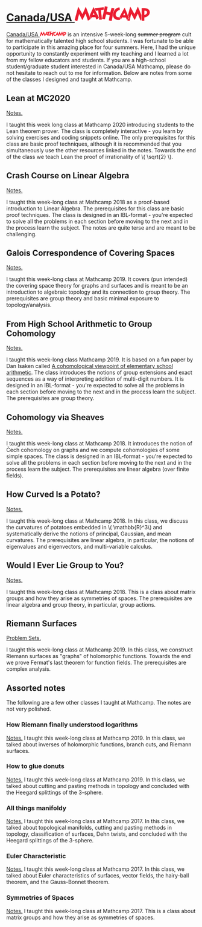 <!-- # Mathcamp -->
<h1>
    <a href="#Mathcamp" id="Mathcamp" class="header">
        Canada/USA <img src="images/mathcamp.png" width="200rem" id="mathcamp"> 
    </a>
</h1>

[Canada/USA ![Mathcamp](images/mathcamp-icon.png)](https://www.mathcamp.org/) is an intensive 5-week-long <strike>summer program</strike> cult for mathematically talented high school students.
I was fortunate to be able to participate in this amazing place for four summers.
Here, I had the unique opportunity to constantly experiment with my teaching and I learned a lot from my fellow educators and students.
If you are a high-school student/graduate student interested in Canada/USA Mathcamp, please do not hesitate to reach out to me for information.
Below are notes from some of the classes I designed and taught at Mathcamp.

## Lean at MC2020

[Notes.](https://apurvanakade.github.io/courses/lean_at_MC2020/index.html)

I taught this week long class at Mathcamp 2020 introducing students to the Lean theorem prover.
The class is completely interactive - you learn by solving exercises and coding snippets online.
The only prerequisites for this class are basic proof techniques, although it is recommended that you simultaneously use the other resources linked in the notes.
Towards the end of the class we teach Lean the proof of irrationality of \\( \sqrt{2} \\).

## Crash Course on Linear Algebra

[Notes.](https://github.com/apurvnakade/mc2019-linear-algebra/blob/master/output/index.pdf)

I taught this week-long class at Mathcamp 2018 as a proof-based introduction to Linear Algebra.
The prerequisites for this class are basic proof techniques.
The class is designed in an IBL-format - you're expected to solve all the problems in each section before moving to the next and in the process learn the subject.
The notes are quite terse and are meant to be challenging.

## Galois Correspondence of Covering Spaces

[Notes.](https://github.com/apurvnakade/mc2019-Galois-correspondence-of-covering-spaces/blob/main/output/index.pdf)

I taught this week-long class at Mathcamp 2019.
It covers (pun intended) the covering space theory for graphs and surfaces and is meant to be an introduction to algebraic topology and its connection to group theory.
The prerequisites are group theory and basic minimal exposure to topology/analysis.

## From High School Arithmetic to Group Cohomology

[Notes.](https://github.com/apurvnakade/mc2019-group-cohomology/blob/main/output/index.pdf)

I taught this week-long class Mathcamp 2019.
It is based on a fun paper by Dan Isaken called [A cohomological viewpoint of elementary school arithmetic](https://www.jstor.org/stable/3072368?seq=1).
The class introduces the notions of group extensions and exact sequences as a way of interpreting addition of multi-digit numbers.
It is designed in an IBL-format - you're expected to solve all the problems in each section before moving to the next and in the process learn the subject.
The prerequisites are group theory.

## Cohomology via Sheaves

[Notes.](https://github.com/apurvnakade/mc2018-cohomology-via-sheaves/blob/main/output/index.pdf)

I taught this week-long class at Mathcamp 2018.
It introduces the notion of Čech cohomology on graphs and we compute cohomologies of some simple spaces.
The class is designed in an IBL-format - you're expected to solve all the problems in each section before moving to the next and in the process learn the subject.
The prerequisites are linear algebra (over finite fields).

## How Curved Is a Potato?

[Notes.](https://github.com/apurvnakade/mc2018-how-curved-is-a-potato/blob/main/output/index.pdf)

I taught this week-long class at Mathcamp 2018.
In this class, we discuss the curvatures of potatoes embedded in \\( \mathbb{R}^3\\) and systematically derive the notions of principal, Gaussian, and mean curvatures.
The prerequisites are linear algebra, in particular, the notions of eigenvalues and eigenvectors, and multi-variable calculus.

## Would I Ever Lie Group to You?

[Notes.](https://github.com/apurvnakade/mc2018-would-i-ever-Lie-group-to-you/blob/main/output/index.pdf)

I taught this week-long class at Mathcamp 2018.
This is a class about matrix groups and how they arise as symmetries of spaces.
The prerequisites are linear algebra and group theory, in particular, group actions.

## Riemann Surfaces

[Problem Sets.](https://github.com/apurvnakade/mc2019-Riemann-surfaces/tree/main/output)

I taught this week-long class at Mathcamp 2019.
In this class, we construct Riemann surfaces as "graphs" of holomorphic functions.
Towards the end we prove Fermat's last theorem for function fields.
The prerequisites are complex analysis.

<!-- Move this to Expository notes. -->

<!-- ## The Quantum Spring -->

<!-- [Notes.](https://github.com/apurvnakade/mc2018-the-quantum-spring/blob/main/output/index.pdf) -->

<!-- These are notes from a 2-day talk I gave at Mathcamp 2018 about the harmonic oscillator. -->

## Assorted notes

The following are a few other classes I taught at Mathcamp. The notes are not very polished.

### How Riemann finally understood logarithms

[Notes.](https://drive.google.com/file/d/1T1iJ2Mw4VupMr9CKs_NriwSWdoPHmMUL/view)
I taught this week-long class at Mathcamp 2019.
In this class, we talked about inverses of holomorphic functions, branch cuts, and Riemann surfaces.

### How to glue donuts

[Notes.](https://drive.google.com/file/d/1iQ_-iqu1x4ueYT4ucNbb_WgAeaf19Ysc/view)
I taught this week-long class at Mathcamp 2019.
In this class, we talked about cutting and pasting methods in topology and concluded with the Heegard splittings of the 3-sphere.

### All things manifoldy

[Notes.](https://github.com/apurvnakade/mc2017/tree/main/01%20All%20things%20manifoldy)
I taught this week-long class at Mathcamp 2017.
In this class, we talked about topological manifolds, cutting and pasting methods in topology, classification of surfaces, Dehn twists, and concluded with the Heegard splittings of the 3-sphere.

### Euler Characteristic

[Notes.](https://github.com/apurvnakade/mc2017/tree/main/02%20Euler%20Characteristic)
I taught this week-long class at Mathcamp 2017.
In this class, we talked about Euler characteristics of surfaces, vector fields, the hairy-ball theorem, and the Gauss-Bonnet theorem.

### Symmetries of Spaces

[Notes.](https://github.com/apurvnakade/mc2017/tree/main/03%20Symmetries%20of%20Spaces)
I taught this week-long class at Mathcamp 2017.
This is a class about matrix groups and how they arise as symmetries of spaces.
